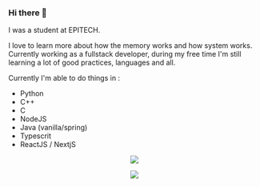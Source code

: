 ### Hi there 👋

I was a student at EPITECH.

I love to learn more about how the memory works and how system works.
Currently working as a fullstack developer, during my free time I'm still learning a lot of good practices, languages and all.

Currently I'm able to do things in :
- Python
- C++
- C
- NodeJS
- Java (vanilla/spring)
- Typescrit
- ReactJS / NextjS

<p align='center'>
  <a href="#"><img src="https://github-readme-stats.vercel.app/api?username=EternalRat&show_icons=true&theme=holi"></a>
</p>
<p align='center'>
  <a href="#"><img src="https://github-readme-stats.vercel.app/api/top-langs/?username=EternalRat&hide=shaderlab,css,hlsl,cmake&langs_count=6&layout=compact&theme=holi"></a>
</p>
